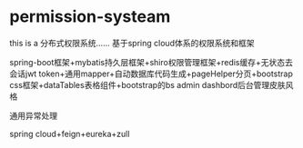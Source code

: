 # permission-systeam
this is a 分布式权限系统……
基于spring cloud体系的权限系统和框架

spring-boot框架+mybatis持久层框架+shiro权限管理框架+redis缓存+无状态去会话jwt token+通用mapper+自动数据库代码生成+pageHelper分页+bootstrap css框架+dataTables表格组件+bootstrap的bs admin dashbord后台管理皮肤风格

通用异常处理

spring cloud+feign+eureka+zull

